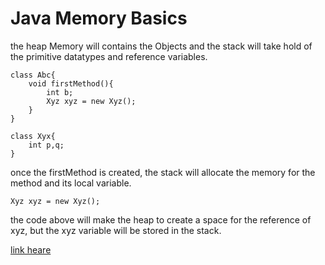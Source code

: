 # Java Memory Basics

the heap Memory will contains the Objects and the stack will take hold of the primitive datatypes and reference variables.

````
class Abc{
	void firstMethod(){
		int b;
		Xyz xyz = new Xyz();
	}
}

class Xyx{
	int p,q;
}
````

once the firstMethod is created, the stack will allocate the memory for the method and its local variable.

````
Xyz xyz = new Xyz();
````

the code above will make the heap to create a space for the reference of xyz, but the xyz variable will be stored in the stack.

[link heare](https://www.youtube.com/watch?v=jzJjMefsFKE)
